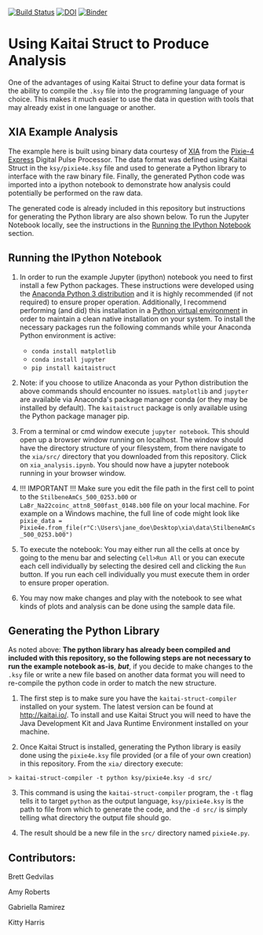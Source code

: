 [![Build Status](https://travis-ci.com/det-lab/xia.svg?branch=master)](https://travis-ci.com/det-lab/xia)
[![DOI](https://zenodo.org/badge/154384390.svg)](https://zenodo.org/badge/latestdoi/154384390)
[![Binder](https://mybinder.org/badge_logo.svg)](https://mybinder.org/v2/gh/det-lab/xia/awkward-array)

# Using Kaitai Struct to Produce Analysis

One of the advantages of using Kaitai Struct to define your data format is the ability to compile the `.ksy` file into the programming language of your choice. This makes it much easier to use the data in question with tools that may already exist in one language or another.

## XIA Example Analysis

The example here is built using binary data courtesy of [XIA](https://www.xia.com/) from the [Pixie-4 Express](https://www.xia.com/dgf_pixie-4e.html) Digital Pulse Processor. The data format was defined using Kaitai Struct in the `ksy/pixie4e.ksy` file and used to generate a Python library to interface with the raw binary file. Finally, the generated Python code was imported into a ipython notebook to demonstrate how analysis could potentially be performed on the raw data. 

The generated code is already included in this repository but instructions for generating the Python library are also shown below. To run the Jupyter Notebook locally, see the instructions in the [Running the IPython Notebook](#running-the-ipython-notebook) section.


## Running the IPython Notebook

1. In order to run the example Jupyter (ipython) notebook you need to first install a few Python packages. These instructions were developed using the [Anaconda Python 3 distribution](https://www.anaconda.com/download/) and it is highly recommended (if not required) to ensure proper operation. Additionally, I recommend performing (and did) this installation in a [Python virtual environment](https://conda.io/docs/user-guide/tasks/manage-environments.html) in order to maintain a clean native installation on your system. To install the necessary packages run the following commands while your Anaconda Python environment is active:

    * `conda install matplotlib`
    * `conda install jupyter`
    * `pip install kaitaistruct`

2. Note: if you choose to utilize Anaconda as your Python distribution the above commands should encounter no issues. `matplotlib` and `jupyter` are available via Anaconda's package manager conda (or they may be installed by default). The `kaitaistruct` package is only available using the Python package manager pip.

3. From a terminal or cmd window execute `jupyter notebook`. This should open up a browser window running on localhost. The window should have the directory structure of your filesystem, from there navigate to the `xia/src/` directory that you downloaded from this repository. Click on `xia_analysis.ipynb`. You should now have a jupyter notebook running in your browser window.

4. !!! IMPORTANT !!! Make sure you edit the file path in the first cell to point to the `StilbeneAmCs_500_0253.b00` or `LaBr_Na22coinc_attn8_500fast_0148.b00` file on your local machine. For example on a Windows machine, the full line of code might look like `pixie_data = Pixie4e.from_file(r"C:\Users\jane_doe\Desktop\xia\data\StilbeneAmCs_500_0253.b00")`

5. To execute the notebook: You may either run all the cells at once by going to the menu bar and selecting `Cell>Run All` or you can execute each cell individually by selecting the desired cell and clicking the `Run` button. If you run each cell individually you must execute them in order to ensure proper operation.

6. You may now make changes and play with the notebook to see what kinds of plots and analysis can be done using the sample data file.

## Generating the Python Library

As noted above: **The python library has already been compiled and included with this repository, so the following steps are not necessary to run the example notebook as-is**, **_but_**, if you decide to make changes to the `.ksy` file or write a new file based on another data format you will need to re-compile the python code in order to match the new structure.

1. The first step is to make sure you have the `kaitai-struct-compiler` installed on your system. The latest version can be found at http://kaitai.io/. To install and use Kaitai Struct you will need to have the Java Development Kit and Java Runtime Environment installed on your machine.

2. Once Kaitai Struct is installed, generating the Python library is easily done using the `pixie4e.ksy` file provided (or a file of your own creation) in this repository. From the `xia/` directory execute:

```
> kaitai-struct-compiler -t python ksy/pixie4e.ksy -d src/
```

3. This command is using the `kaitai-struct-compiler` program, the `-t` flag tells it to target `python` as the output language, `ksy/pixie4e.ksy` is the path to file from which to generate the code, and the `-d src/` is simply telling what directory the output file should go. 

4. The result should be a new file in the `src/` directory named `pixie4e.py`.

## Contributors:
Brett Gedvilas

Amy Roberts

Gabriella Ramirez

Kitty Harris

